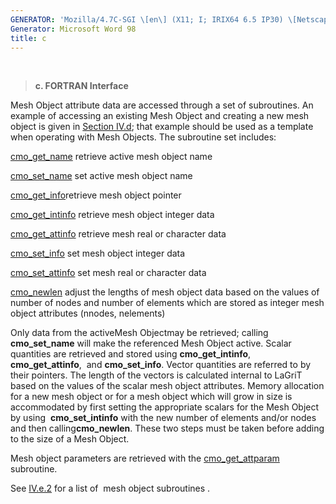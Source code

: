 ```yaml
---
GENERATOR: 'Mozilla/4.7C-SGI \[en\] (X11; I; IRIX64 6.5 IP30) \[Netscape\]'
Generator: Microsoft Word 98
title: c
---
```


 

> **c. FORTRAN Interface**

Mesh Object attribute data are accessed through a set of subroutines. An
example of accessing an existing Mesh Object and creating a new mesh
object is given in [Section IV.d](accessing.md); that example should
be used as a template when operating with Mesh Objects. The subroutine
set includes:

[cmo\_get\_name](meshob.md#cmo_get_name) retrieve active mesh object
name

[cmo\_set\_name](meshob.md#cmo_set_name) set active mesh object name

[cmo\_get\_info](meshob.md#cmo_get_info)retrieve mesh object pointer

[cmo\_get\_intinfo](meshob.md#cmo_get_intinfo) retrieve mesh object
integer data

[cmo\_get\_attinfo](meshob.md#cmo_get_attinfo) retrieve mesh real or
character data

[cmo\_set\_info](meshob.md#cmo_set_info) set mesh object integer data

[cmo\_set\_attinfo](meshob.md#cmo_set_attinfo) set mesh real or
character data

[cmo\_newlen](meshob.md#cmo_newlen) adjust the lengths of mesh object
data based on the values of number of nodes and number of elements which
are stored as integer mesh object attributes (nnodes, nelements)

Only data from the activeMesh Objectmay be retrieved; calling
**cmo\_set\_name** will make the referenced Mesh Object active. Scalar
quantities are retrieved and stored using **cmo\_get\_intinfo**,
**cmo\_get\_attinfo**,  and **cmo\_set\_info**. Vector quantities are
referred to by their pointers. The length of the vectors is calculated
internal to LaGriT based on the values of the scalar mesh object
attributes. Memory allocation for a new mesh object or for a mesh object
which will grow in size is accommodated by first setting the appropriate
scalars for the Mesh Object by using  **cmo\_set\_intinfo** with the new
number of elements and/or nodes and then calling**cmo\_newlen**. These
two steps must be taken before adding to the size of a Mesh Object.

Mesh object parameters are retrieved with the
[cmo\_get\_attparam](meshob.md#cmo_get_attparam) subroutine.

See [IV.e.2](meshob.md) for a list of  mesh object subroutines .
